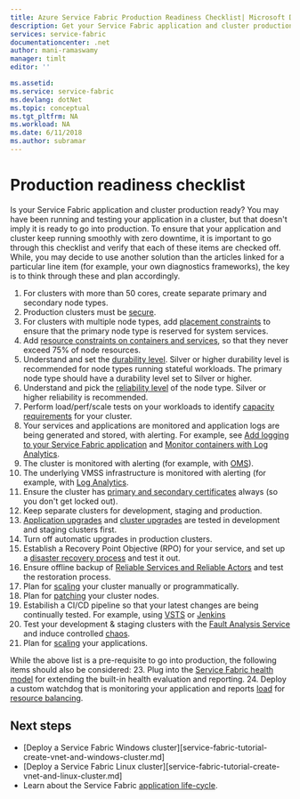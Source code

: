 ```yaml
---
title: Azure Service Fabric Production Readiness Checklist| Microsoft Docs
description: Get your Service Fabric application and cluster production ready by following best practices.
services: service-fabric
documentationcenter: .net
author: mani-ramaswamy 
manager: timlt
editor: ''

ms.assetid: 
ms.service: service-fabric
ms.devlang: dotNet
ms.topic: conceptual
ms.tgt_pltfrm: NA
ms.workload: NA
ms.date: 6/11/2018
ms.author: subramar 
---
```


# Production readiness checklist

Is your Service Fabric application and cluster production ready? You may have been running and testing your application in a cluster, but that doesn't imply it is ready to go into production. To ensure that your application and cluster keep running smoothly with zero downtime, it is important to go through this checklist and verify that each of these items are checked off. While, you may decide to use another solution than the articles linked for a particular line item  (for example, your own diagnostics frameworks), the key is to think through these and plan accordingly.


1. For clusters with more than 50 cores, create separate primary and secondary node types. 
2. Production clusters must be [secure](service-fabric-cluster-security.md).
3. For clusters with multiple node types, add [placement constraints](service-fabric-cluster-resource-manager-advanced-placement-rules-placement-policies.md) to ensure that the primary node type is reserved for system services.
4. Add [resource constraints on containers and services](service-fabric-resource-governance.md), so that they never exceed 75% of node resources. 
5. Understand and set the [durability level](service-fabric-cluster-capacity.md#the-durability-characteristics-of-the-cluster). Silver or higher durability level is recommended for node types running stateful workloads. The primary node type should have a durability level set to Silver or higher.
6. Understand and pick the [reliability level](service-fabric-cluster-capacity.md#the-reliability-characteristics-of-the-cluster) of the node type. Silver or higher reliability is recommended.
7. Perform load/perf/scale tests on your workloads to identify [capacity requirements](service-fabric-cluster-capacity.md) for your cluster. 
8. Your services and applications are monitored and application logs are being generated and stored, with alerting. For example, see [Add logging to your Service Fabric application](service-fabric-how-to-diagnostics-log.md) and [Monitor containers with Log Analytics](service-fabric-diagnostics-oms-containers.md).
9. The cluster is monitored with alerting (for example, with [OMS](service-fabric-diagnostics-event-analysis-oms.md)). 
10. The underlying VMSS infrastructure is monitored with alerting (for example, with [Log Analytics](service-fabric-diagnostics-oms-agent.md).
11. Ensure the cluster has [primary and secondary certificates](service-fabric-cluster-security-update-certs-azure.md) always (so you don't get locked out).
12. Keep separate clusters for development, staging and production. 
13. [Application upgrades](service-fabric-application-upgrade.md) and [cluster upgrades](service-fabric-tutorial-upgrade-cluster.md) are tested in development and staging clusters first.
14. Turn off automatic upgrades in production clusters. 
16. Establish a Recovery Point Objective (RPO) for your service, and set up a [disaster recovery process](service-fabric-disaster-recovery.md) and test it out.
17. Ensure offline backup of [Reliable Services and Reliable Actors](service-fabric-reliable-services-backup-restore.md) and test the restoration process. 
18. Plan for [scaling](service-fabric-cluster-scaling.md) your cluster manually or programmatically.
19. Plan for [patching](service-fabric-patch-orchestration-application.md) your cluster nodes. 
20. Estabilish a CI/CD pipeline so that your latest changes are being continually tested. For example, using [VSTS](service-fabric-tutorial-deploy-app-with-cicd-vsts.md) or [Jenkins](service-fabric-cicd-your-linux-applications-with-jenkins.md)
21. Test your development & staging clusters with the [Fault Analysis Service](service-fabric-testability-overview.md) and induce controlled [chaos](service-fabric-controlled-chaos.md). 
22. Plan for [scaling](service-fabric-concepts-scalability.md) your applications.

While the above list is a pre-requisite to go into production, the following items should also be considered:
23. Plug into the [Service Fabric health model](service-fabric-health-introduction.md) for extending the built-in health evaluation and reporting.
24. Deploy a custom watchdog that is monitoring your application and reports [load](service-fabric-cluster-resource-manager-metrics.md) for [resource balancing](service-fabric-cluster-resource-manager-balancing.md). 

## Next steps
* [Deploy a Service Fabric Windows cluster][service-fabric-tutorial-create-vnet-and-windows-cluster.md]
* [Deploy a Service Fabric Linux cluster][service-fabric-tutorial-create-vnet-and-linux-cluster.md]
* Learn about the Service Fabric [application life-cycle](service-fabric-application-lifecycle.md).
